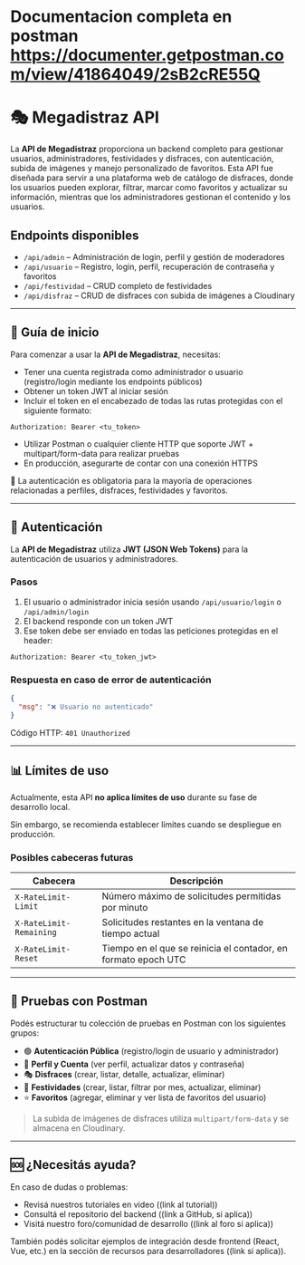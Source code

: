 # Documentacion completa en postman https://documenter.getpostman.com/view/41864049/2sB2cRE55Q
# 🎭 Megadistraz API

La **API de Megadistraz** proporciona un backend completo para gestionar usuarios, administradores, festividades y disfraces, con autenticación, subida de imágenes y manejo personalizado de favoritos. Esta API fue diseñada para servir a una plataforma web de catálogo de disfraces, donde los usuarios pueden explorar, filtrar, marcar como favoritos y actualizar su información, mientras que los administradores gestionan el contenido y los usuarios.

## Endpoints disponibles

- `/api/admin` – Administración de login, perfil y gestión de moderadores  
- `/api/usuario` – Registro, login, perfil, recuperación de contraseña y favoritos  
- `/api/festividad` – CRUD completo de festividades  
- `/api/disfraz` – CRUD de disfraces con subida de imágenes a Cloudinary  

---

## 🚀 Guía de inicio

Para comenzar a usar la **API de Megadistraz**, necesitas:

- Tener una cuenta registrada como administrador o usuario (registro/login mediante los endpoints públicos)
- Obtener un token JWT al iniciar sesión
- Incluir el token en el encabezado de todas las rutas protegidas con el siguiente formato:

```
Authorization: Bearer <tu_token>
```

- Utilizar Postman o cualquier cliente HTTP que soporte JWT + multipart/form-data para realizar pruebas
- En producción, asegurarte de contar con una conexión HTTPS

🔐 La autenticación es obligatoria para la mayoría de operaciones relacionadas a perfiles, disfraces, festividades y favoritos.

---

## 🔐 Autenticación

La **API de Megadistraz** utiliza **JWT (JSON Web Tokens)** para la autenticación de usuarios y administradores.

### Pasos

1. El usuario o administrador inicia sesión usando `/api/usuario/login` o `/api/admin/login`  
2. El backend responde con un token JWT  
3. Ese token debe ser enviado en todas las peticiones protegidas en el header:

```
Authorization: Bearer <tu_token_jwt>
```

### Respuesta en caso de error de autenticación

```json
{
  "msg": "❌ Usuario no autenticado"
}
```

Código HTTP: `401 Unauthorized`

---

## 📊 Límites de uso

Actualmente, esta API **no aplica límites de uso** durante su fase de desarrollo local.

Sin embargo, se recomienda establecer límites cuando se despliegue en producción.

### Posibles cabeceras futuras

| Cabecera                | Descripción                                                     |
|-------------------------|-----------------------------------------------------------------|
| `X-RateLimit-Limit`     | Número máximo de solicitudes permitidas por minuto             |
| `X-RateLimit-Remaining` | Solicitudes restantes en la ventana de tiempo actual           |
| `X-RateLimit-Reset`     | Tiempo en el que se reinicia el contador, en formato epoch UTC |

---

## 🧪 Pruebas con Postman

Podés estructurar tu colección de pruebas en Postman con los siguientes grupos:

- 🟢 **Autenticación Pública** (registro/login de usuario y administrador)  
- 🔐 **Perfil y Cuenta** (ver perfil, actualizar datos y contraseña)  
- 🎭 **Disfraces** (crear, listar, detalle, actualizar, eliminar)  
- 📅 **Festividades** (crear, listar, filtrar por mes, actualizar, eliminar)  
- ⭐ **Favoritos** (agregar, eliminar y ver lista de favoritos del usuario)

> La subida de imágenes de disfraces utiliza `multipart/form-data` y se almacena en Cloudinary.

---

## 🆘 ¿Necesitás ayuda?

En caso de dudas o problemas:

- Revisá nuestros tutoriales en video ((link al tutorial))  
- Consultá el repositorio del backend ((link a GitHub, si aplica))  
- Visitá nuestro foro/comunidad de desarrollo ((link al foro si aplica))  

También podés solicitar ejemplos de integración desde frontend (React, Vue, etc.) en la sección de recursos para desarrolladores ((link si aplica)).
